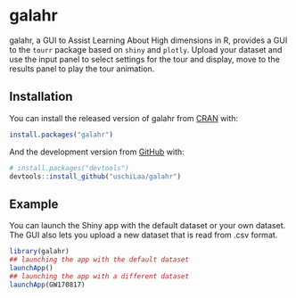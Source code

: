 
<!-- README.md is generated from README.Rmd. Please edit that file -->

# galahr

<!-- badges: start -->

<!-- badges: end -->

galahr, a GUI to Assist Learning About High dimensions in R, provides a
GUI to the `tourr` package based on `shiny` and `plotly`. Upload your
dataset and use the input panel to select settings for the tour and
display, move to the results panel to play the tour animation.

## Installation

You can install the released version of galahr from
[CRAN](https://CRAN.R-project.org) with:

``` r
install.packages("galahr")
```

And the development version from [GitHub](https://github.com/) with:

``` r
# install.packages("devtools")
devtools::install_github("uschiLaa/galahr")
```

## Example

You can launch the Shiny app with the default dataset or your own
dataset. The GUI also lets you upload a new dataset that is read from
.csv format.

``` r
library(galahr)
## launching the app with the default dataset
launchApp()
## launching the app with a different dataset
launchApp(GW170817)
```
